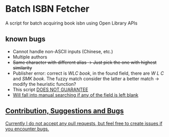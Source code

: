# Batch ISBN Fetcher
A script for batch acquiring book isbn using Open Library APIs
## known bugs
- Cannot handle non-ASCII inputs (Chinese, etc.)
- Multiple authors
- <del>Same character with different alias -> Just pick the one with highest similarity</del>
- Publisher error: correct is <i>WLC book</i>, in the found field, there are <i> W L C </i> and <i> SMK book</i>. The fuzzy match consider the latter a better match -> modify the heuristic function?
- This script <u>DOES NOT GUARANTEE
- Will fall into manual searching if any of the field is left blank
## Contribution, Suggestions and Bugs
Currently I do not accept any pull requests, but feel free to create issues if you encounter bugs.